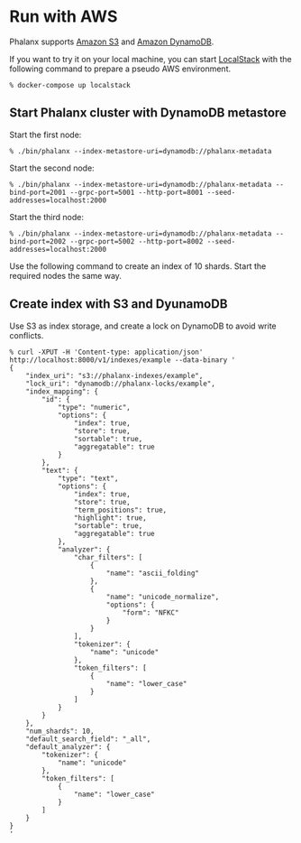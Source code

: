 # Run with AWS

Phalanx supports [Amazon S3](https://aws.amazon.com/s3/) and [Amazon DynamoDB](https://aws.amazon.com/dynamodb/).

If you want to try it on your local machine, you can start [LocalStack](https://localstack.cloud/) with the following command to prepare a pseudo AWS environment.

```
% docker-compose up localstack
```


## Start Phalanx cluster with DynamoDB metastore

Start the first node:

```
% ./bin/phalanx --index-metastore-uri=dynamodb://phalanx-metadata
```

Start the second node:

```
% ./bin/phalanx --index-metastore-uri=dynamodb://phalanx-metadata --bind-port=2001 --grpc-port=5001 --http-port=8001 --seed-addresses=localhost:2000
```

Start the third node:

```
% ./bin/phalanx --index-metastore-uri=dynamodb://phalanx-metadata --bind-port=2002 --grpc-port=5002 --http-port=8002 --seed-addresses=localhost:2000
```

Use the following command to create an index of 10 shards. Start the required nodes the same way.


## Create index with S3 and DyunamoDB

Use S3 as index storage, and create a lock on DynamoDB to avoid write conflicts.

```
% curl -XPUT -H 'Content-type: application/json' http://localhost:8000/v1/indexes/example --data-binary '
{
	"index_uri": "s3://phalanx-indexes/example",
	"lock_uri": "dynamodb://phalanx-locks/example",
	"index_mapping": {
		"id": {
			"type": "numeric",
			"options": {
				"index": true,
				"store": true,
				"sortable": true,
				"aggregatable": true
			}
		},
		"text": {
			"type": "text",
			"options": {
				"index": true,
				"store": true,
				"term_positions": true,
				"highlight": true,
				"sortable": true,
				"aggregatable": true
			},
			"analyzer": {
				"char_filters": [
					{
						"name": "ascii_folding"
					},
					{
						"name": "unicode_normalize",
						"options": {
							"form": "NFKC"
						}
					}
				],
				"tokenizer": {
					"name": "unicode"
				},
				"token_filters": [
					{
						"name": "lower_case"
					}
				]
			}
		}
	},
	"num_shards": 10,
	"default_search_field": "_all",
	"default_analyzer": {
		"tokenizer": {
			"name": "unicode"
		},
		"token_filters": [
			{
				"name": "lower_case"
			}
		]
	}
}
'
```
